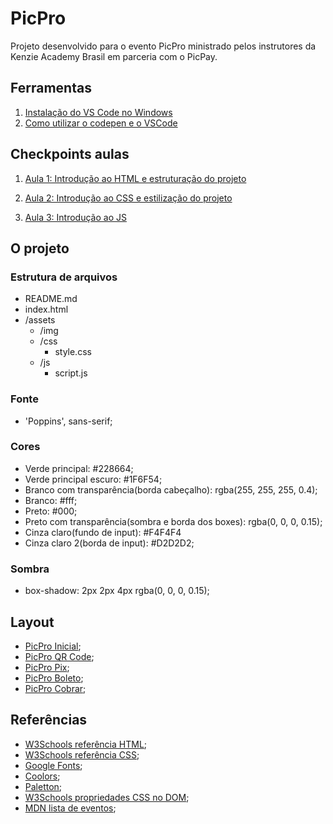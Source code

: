 # PicPro

Projeto desenvolvido para o evento PicPro ministrado pelos instrutores da Kenzie Academy Brasil em parceria com o PicPay.

## Ferramentas

1. [Instalação do VS Code no Windows](https://kenzie.com.br/blog/instalacao-vs-code-windows/)
2. [Como utilizar o codepen e o VSCode](https://kenzie-academy-brasil.github.io/ferramentas/)

## Checkpoints aulas

1. [Aula 1: Introdução ao HTML e estruturação do projeto](https://kenzieacademybr.notion.site/Checkpoint-dffdc96f6a3f4db887713163d69fb756)

2. [Aula 2: Introdução ao CSS e estilização do projeto](https://kenzieacademybr.notion.site/Checkpoint-b605faa196074f558ba5ef9a91d38919)
3. [Aula 3: Introdução ao JS](https://kenzieacademybr.notion.site/Checkpoint-db6f7863c5194db48feffa58c6d22f42)


## O projeto

### Estrutura de arquivos

- README.md
- index.html
- /assets
  - /img
  - /css
    - style.css
  - /js
    - script.js

### Fonte

- 'Poppins', sans-serif;

### Cores

- Verde principal: #228664;
- Verde principal escuro: #1F6F54;
- Branco com transparência(borda cabeçalho): rgba(255, 255, 255, 0.4);
- Branco: #fff;
- Preto: #000;
- Preto com transparência(sombra e borda dos boxes): rgba(0, 0, 0, 0.15);
- Cinza claro(fundo de input): #F4F4F4
- Cinza claro 2(borda de input): #D2D2D2;

### Sombra

- box-shadow: 2px 2px 4px rgba(0, 0, 0, 0.15);

## Layout

- [PicPro Inicial](./assets/img/layout.png);
- [PicPro QR Code](./assets/img/layout-qrcode.png);
- [PicPro Pix](./assets/img/layout-pix.png);
- [PicPro Boleto](./assets/img/layout-boleto.png);
- [PicPro Cobrar](./assets/img/layout-cobrar.png);

## Referências

- [W3Schools referência HTML](https://www.w3schools.com/tags/default.asp);
- [W3Schools referência CSS](https://www.w3schools.com/cssref/default.asp);
- [Google Fonts](https://fonts.google.com/);
- [Coolors](https://coolors.co/palettes/trending);
- [Paletton](https://paletton.com/);
- [W3Schools propriedades CSS no DOM](https://www.w3schools.com/jsref/dom_obj_style.asp);
- [MDN lista de eventos](https://developer.mozilla.org/en-US/docs/Web/Events);
